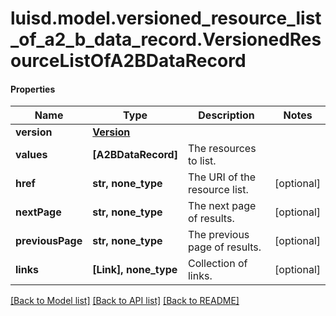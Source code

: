 # luisd.model.versioned_resource_list_of_a2_b_data_record.VersionedResourceListOfA2BDataRecord

#### Properties
Name | Type | Description | Notes
------------ | ------------- | ------------- | -------------
**version** | [**Version**](Version.md) |  | 
**values** | **[A2BDataRecord]** | The resources to list. | 
**href** | **str, none_type** | The URI of the resource list. | [optional] 
**nextPage** | **str, none_type** | The next page of results. | [optional] 
**previousPage** | **str, none_type** | The previous page of results. | [optional] 
**links** | **[Link], none_type** | Collection of links. | [optional] 

[[Back to Model list]](../../README.md#documentation-for-models) [[Back to API list]](../../README.md#documentation-for-api-endpoints) [[Back to README]](../../README.md)

